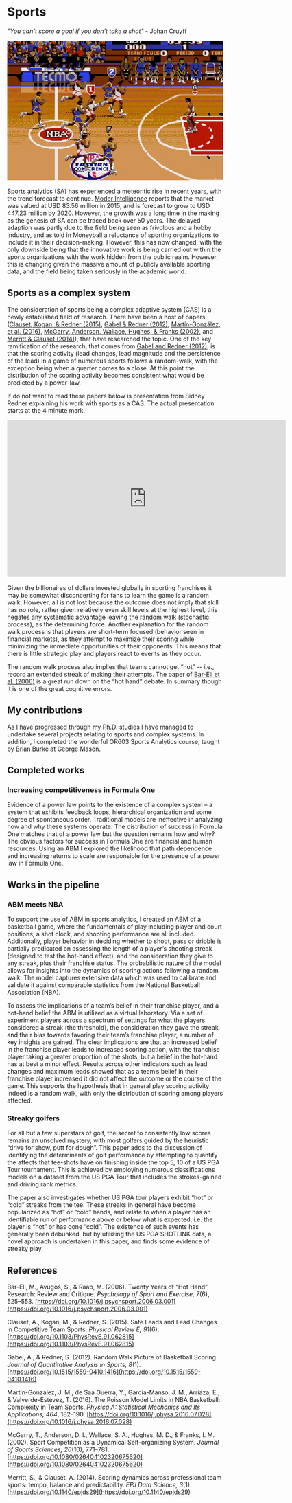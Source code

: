 # Sports

_"You can't score a goal if you don't take a shot"_  - Johan Cruyff

![Sport](websiteimages/bball.jpg)

Sports analytics (SA) has experienced a meteoritic rise in recent years, with the trend forecast to continue. <a href="http://www.marketwatch.com/story/sports-analytics-market-growing-at-379-cagr-to-2021-2016-05-09-2203123" target="blank">Modor Intelligence</a> reports that the market was valued at USD 83.56 million in 2015, and is forecast to grow to USD 447.23 million by 2020. However, the growth was a long time in the making as the genesis of SA can be traced back over 50 years. The delayed adaption was partly due to the field being seen as frivolous and a hobby industry, and as told in Moneyball a reluctance of sporting organizations to include it in their decision-making.  However, this has now changed, with the only downside being that the innovative work is being carried out within the sports organizations with the work hidden from the public realm. However, this is changing given the massive amount of publicly available sporting data, and the field being taken seriously in the academic world.  

## Sports as a complex system

The consideration of sports being a complex adaptive system (CAS) is a newly established field of research. There have been a host of papers ([Clauset, Kogan, & Redner (2015)](papers/Clauset.pdf), [Gabel & Redner (2012)](papers/Gabel.pdf), [Martín-González, et al. (2016)](papers/Gon.pdf), [McGarry, Anderson, Wallace, Hughes, & Franks (2002)](papers/McGarry.pdf), and [Merritt & Clauset (2014)](papers/Merritt.pdf)), that have researched the topic. One of the key ramification of the research, that comes from [Gabel and Redner (2012)](papers/Gabel.pdf), is that the scoring activity (lead changes, lead magnitude and the persistence of the lead) in a game of numerous sports follows a random-walk, with the exception being when a quarter comes to a close. At this point the distribution of the scoring activity becomes consistent what would be predicted by a power-law.

If do not want to read these papers below is presentation from Sidney Redner explaining his work with sports as a CAS. The actual presentation starts at the 4 minute mark.

<iframe width="650" height="365" src="https://www.youtube.com/embed/HfVi6NiKxIw" frameborder="0" gesture="media" allowfullscreen></iframe>


Given the billionaires of dollars invested globally in sporting franchises it may be somewhat disconcerting for fans to learn the game is a random walk. However, all is not lost because the outcome does not imply that skill has no role, rather given relatively even skill levels at the highest level, this negates any systematic advantage leaving the random walk (stochastic process), as the determining force. Another explanation for the random walk process is that players are short-term focused (behavior seen in financial markets), as they attempt to maximize their scoring while minimizing the immediate opportunities of their opponents. This means that there is little strategic play and players react to events as they occur. 

The random walk process also implies that teams cannot get “hot” -- i.e., record an extended streak of making their attempts. The paper of [Bar-Eli et al. (2006)](papers/Bar2006.pdf) is a great run down on the “hot hand” debate. In summary though it is one of the great cognitive errors.

## My contributions

As I have progressed through my Ph.D. studies I have managed to undertake several projects relating to sports and complex systems. In addition, I completed the wonderful OR603 Sports Analytics course, taught by <a href="http://espnmediazone.com/us/bios/brian-burke/" target="blank">Brian Burke</a> at George Mason.

## Completed works
### Increasing competitiveness in Formula One
Evidence of a power law points to the existence of a complex system – a system that exhibits feedback loops, hierarchical organization and some degree of spontaneous order. Traditional models are ineffective in analyzing how and why these systems operate. The distribution of success in Formula One matches that of a power law but the question remains how and why? The obvious factors for success in Formula One are financial and human resources. Using an ABM I explored the likelihood that path dependence and increasing returns to scale are responsible for the presence of a power law in Formula One.

## Works in the pipeline

### ABM meets NBA
To support the use of ABM in sports analytics, I created an ABM of a basketball game, where the fundamentals of play including player and court positions, a shot clock, and shooting performance are all included. Additionally, player behavior in deciding whether to shoot, pass or dribble is partially predicated on assessing the length of a player’s shooting streak (designed to test the hot-hand effect), and the consideration they give to any streak, plus their franchise status. The probabilistic nature of the model allows for insights into the dynamics of scoring actions following a random walk. The model captures extensive data which was used to calibrate and validate it against comparable statistics from the National Basketball Association (NBA).

To assess the implications of a team’s belief in their franchise player, and a hot-hand belief the ABM is utilized as a virtual laboratory. Via a set of experiment players across a spectrum of settings for what the players considered a streak (the threshold), the consideration they gave the streak, and their bias towards favoring their team’s franchise player, a  number of key insights are gained. The clear implications are that an increased belief in the franchise player leads to increased scoring action, with the franchise player taking a greater proportion of the shots, but a belief in the hot-hand has at best a minor effect. Results across other indicators such as lead changes and maximum leads showed that as a team’s belief in their franchise player increased it did not affect the outcome or the course of the game. This supports the hypothesis that in general play scoring activity indeed is a random walk, with only the distribution of scoring among players affected.

### Streaky golfers
For all but a few superstars of golf, the secret to consistently low scores remains an unsolved mystery, with most golfers guided by the heuristic “drive for show, putt for dough”. This paper adds to the discussion of identifying the determinants of golf performance by attempting to quantify the affects that tee-shots have on finishing inside the top 5, 10 of a US PGA Tour tournament. This is achieved by employing numerous classifications models on a dataset from the US PGA Tour that includes the strokes-gained and driving rank metrics.

The paper also investigates whether US PGA tour players exhibit “hot” or “cold” streaks from the tee. These streaks in general have become popularized as “hot” or “cold” hands, and relate to when a player has an identifiable run of performance above or below what is expected, i.e. the player is “hot” or has gone “cold”. The existence of such events has generally been debunked, but by utilizing the US PGA SHOTLINK data, a novel approach is undertaken in this paper, and finds some evidence of streaky play.

## References
Bar-Eli, M., Avugos, S., & Raab, M. (2006). Twenty Years of “Hot Hand” Research: Review and Critique. _Psychology of Sport and Exercise, 7_(6), 525–553. [https://doi.org/10.1016/j.psychsport.2006.03.001](https://doi.org/10.1016/j.psychsport.2006.03.001)

Clauset, A., Kogan, M., & Redner, S. (2015). Safe Leads and Lead Changes in Competitive Team Sports. _Physical Review E, 91_(6). [https://doi.org/10.1103/PhysRevE.91.062815](https://doi.org/10.1103/PhysRevE.91.062815)

Gabel, A., & Redner, S. (2012). Random Walk Picture of Basketball Scoring. _Journal of Quantitative Analysis in Sports, 8_(1). [https://doi.org/10.1515/1559-0410.1416](https://doi.org/10.1515/1559-0410.1416)

Martín-González, J. M., de Saá Guerra, Y., García-Manso, J. M., Arriaza, E., & Valverde-Estévez, T. (2016). The Poisson Model Limits in NBA Basketball: Complexity in Team Sports. _Physica A: Statistical Mechanics and Its Applications, 464_, 182–190. [https://doi.org/10.1016/j.physa.2016.07.028](https://doi.org/10.1016/j.physa.2016.07.028)

McGarry, T., Anderson, D. I., Wallace, S. A., Hughes, M. D., & Franks, I. M. (2002). Sport Competition as a Dynamical Self-organizing System. _Journal of Sports Sciences, 20_(10), 771–781. [https://doi.org/10.1080/026404102320675620](https://doi.org/10.1080/026404102320675620)

Merritt, S., & Clauset, A. (2014). Scoring dynamics across professional team sports: tempo, balance and predictability. _EPJ Data Science, 3_(1). [https://doi.org/10.1140/epjds29](https://doi.org/10.1140/epjds29)


